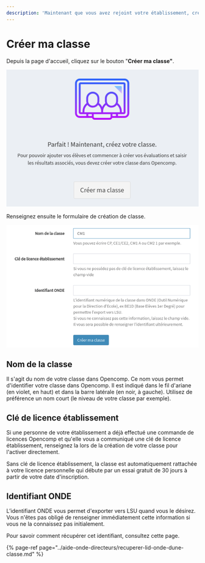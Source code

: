 ```yaml
---
description: 'Maintenant que vous avez rejoint votre établissement, créons votre classe.'
---
```


# Créer ma classe

Depuis la page d'accueil, cliquez sur le bouton "**Créer ma classe"**.

![&#xC9;cran permettant de cr&#xE9;er une classe](../.gitbook/assets/creer-classe-cta.png)

Renseignez ensuite le formulaire de création de classe.

![Formulaire de cr&#xE9;ation de classe.](../.gitbook/assets/creer-classe.png)

## Nom de la classe

Il s'agit du nom de votre classe dans Opencomp. Ce nom vous permet d'identifier votre classe dans Opencomp. Il est indiqué dans le fil d'ariane \(en violet, en haut\) et dans la barre latérale \(en noir, à gauche\). Utilisez de préférence un nom court \(le niveau de votre classe par exemple\).

## Clé de licence établissement

Si une personne de votre établissement a déjà effectué une commande de licences Opencomp et qu'elle vous a communiqué une clé de licence établissement, renseignez la lors de la création de votre classe pour l'activer directement.

Sans clé de licence établissement, la classe est automatiquement rattachée à votre licence personnelle qui débute par un essai gratuit de 30 jours à partir de votre date d'inscription.

## Identifiant ONDE

L’identifiant ONDE vous permet d'exporter vers LSU quand vous le désirez. Vous n'êtes pas obligé de renseigner immédiatement cette information si vous ne la connaissez pas initialement.

Pour savoir comment récupérer cet identifiant, consultez cette page.

{% page-ref page="../aide-onde-directeurs/recuperer-lid-onde-dune-classe.md" %}

